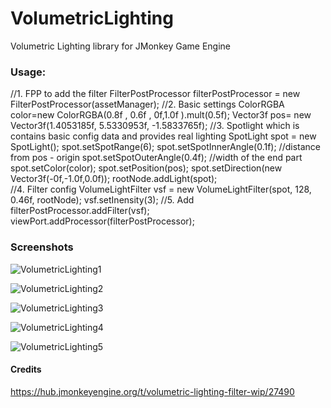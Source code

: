# VolumetricLighting
Volumetric Lighting library for JMonkey Game Engine


### Usage:

//1. FPP to add the filter
FilterPostProcessor filterPostProcessor = new FilterPostProcessor(assetManager);
//2. Basic settings
ColorRGBA color=new ColorRGBA(0.8f , 0.6f , 0f,1.0f ).mult(0.5f);
Vector3f pos= new Vector3f(1.4053185f, 5.5330953f, -1.5833765f); 
//3. Spotlight which is contains basic config data and provides real lighting
SpotLight spot = new SpotLight();
spot.setSpotRange(6);
spot.setSpotInnerAngle(0.1f); //distance from pos - origin
spot.setSpotOuterAngle(0.4f); //width of the end part
spot.setColor(color);
spot.setPosition(pos);
spot.setDirection(new Vector3f(-0f,-1.0f,0.0f)); 
rootNode.addLight(spot);        
//4. Filter config 
VolumeLightFilter vsf = new VolumeLightFilter(spot, 128, 0.46f, rootNode);
vsf.setInensity(3);
//5. Add
filterPostProcessor.addFilter(vsf);
viewPort.addProcessor(filterPostProcessor);

### Screenshots

![VolumetricLighting1](../master/img/VolumetricLighting1.jpg)

![VolumetricLighting2](../master/img/VolumetricLighting2.jpg)

![VolumetricLighting3](../master/img/VolumetricLighting3.jpg)

![VolumetricLighting4](../master/img/VolumetricLighting4.jpg)

![VolumetricLighting5](../master/img/VolumetricLighting5.jpg)


#### Credits

https://hub.jmonkeyengine.org/t/volumetric-lighting-filter-wip/27490
 
